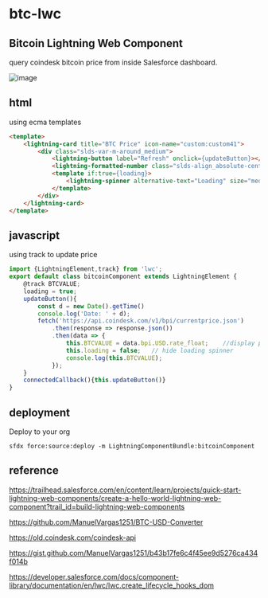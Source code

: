 # btc-lwc
## Bitcoin Lightning Web Component
query coindesk bitcoin price from inside Salesforce dashboard.

![image](https://user-images.githubusercontent.com/10030407/140394085-211740e4-70f9-42db-a075-3de8b82ed04d.png)

## html
using ecma templates

```html
<template>
	<lightning-card title="BTC Price" icon-name="custom:custom41">
		<div class="slds-var-m-around_medium">
			<lightning-button label="Refresh" onclick={updateButton}></lightning-button>
			<lightning-formatted-number class="slds-align_absolute-center" maximum-fraction-digits="2" value={BTCVALUE}></lightning-formatted-number>
			<template if:true={loading}>
				<lightning-spinner alternative-text="Loading" size="medium"></lightning-spinner>
			</template>
		</div>
	</lightning-card>
</template>
```

## javascript
using track to update price

```js
import {LightningElement,track} from 'lwc';
export default class bitcoinComponent extends LightningElement {
	@track BTCVALUE;
	loading = true;
	updateButton(){
		const d = new Date().getTime()
		console.log('Date: ' + d);
		fetch('https://api.coindesk.com/v1/bpi/currentprice.json')
			.then(response => response.json())
			.then(data => {
				this.BTCVALUE = data.bpi.USD.rate_float;	//display price
				this.loading = false;	// hide loading spinner
				console.log(this.BTCVALUE);
			});
	}
	connectedCallback(){this.updateButton()}
}
```

## deployment
Deploy to your org

```sfdx force:source:deploy -m LightningComponentBundle:bitcoinComponent```

## reference
https://trailhead.salesforce.com/en/content/learn/projects/quick-start-lightning-web-components/create-a-hello-world-lightning-web-component?trail_id=build-lightning-web-components

https://github.com/ManuelVargas1251/BTC-USD-Converter

https://old.coindesk.com/coindesk-api

https://gist.github.com/ManuelVargas1251/b43b17fe6c4f45ee9d5276ca434f014b

https://developer.salesforce.com/docs/component-library/documentation/en/lwc/lwc.create_lifecycle_hooks_dom

